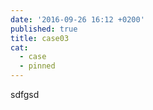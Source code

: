 ```yaml
---
date: '2016-09-26 16:12 +0200'
published: true
title: case03
cat:
  - case
  - pinned
---
```

sdfgsd